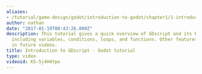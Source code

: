 ```yaml
---
aliases:
- /tutorial/game-design/godot/introduction-to-godot/chapter1/1-introduction-to-gdscript
author: nathan
date: "2017-01-19T08:43:26.000Z"
description: This tutorial gives a quick overview of GDscript and its basic syntax,
  including variables, conditions, loops, and functions. Other features will be covered
  in future videos.
title: Introduction to GDscript - Godot tutorial
type: video
videoid: K5-5j4H4Ypo
---
```

